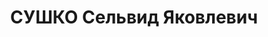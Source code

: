 ---
title: СУШКО Сельвид Яковлевич
description: "Род. в 1900, Северо-Кавказский кр. В 1935 осужден ОСО НКВД СССР к 4\
  \ годам ссылки в г. Туруханск. \n  Арестован 30.08.1936. Обв.: к.-р. деятельность.\
  \ Приговор: ВК ВС СССР, 18.04.1937 – ВМН. Расстрелян 18.04.1937, в г. Красноярске.\
  \ \n  Реабилитирован ВК ВС СССР 08.02.1958"
---
